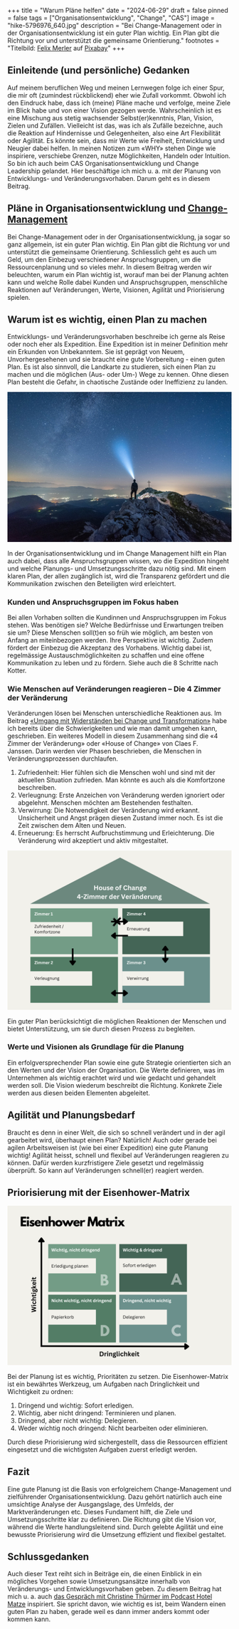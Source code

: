 +++
title = "Warum Pläne helfen"
date = "2024-06-29"
draft = false
pinned = false
tags = ["Organisationsentwicklung", "Change", "CAS"]
image = "hike-5796976_640.jpg"
description = "Bei Change-Management oder in der Organisationsentwicklung ist ein guter Plan wichtig. Ein Plan gibt die Richtung vor und unterstützt die gemeinsame Orientierung."
footnotes = "Titelbild: [Felix Merler](https://pixabay.com/de/users/felix_merler-3317441/?utm_source=link-attribution&utm_medium=referral&utm_campaign=image&utm_content=5796976) auf [Pixabay](https://pixabay.com/de//?utm_source=link-attribution&utm_medium=referral&utm_campaign=image&utm_content=5796976)"
+++
## Einleitende (und persönliche) Gedanken

Auf meinem beruflichen Weg und meinen Lernwegen folge ich einer Spur, die mir oft (zumindest rückblickend) eher wie Zufall vorkommt. Obwohl ich den Eindruck habe, dass ich (meine) Pläne mache und verfolge, meine Ziele im Blick habe und von einer Vision gezogen werde. Wahrscheinlich ist es eine Mischung aus stetig wachsender Selbst(er)kenntnis, Plan, Vision, Zielen und Zufällen. Vielleicht ist das, was ich als Zufälle bezeichne, auch die Reaktion auf Hindernisse und Gelegenheiten, also eine Art Flexibilität oder Agilität. Es könnte sein, dass mir Werte wie Freiheit, Entwicklung und Neugier dabei helfen. In meinen Notizen zum «WHY» stehen Dinge wie inspiriere, verschiebe Grenzen, nutze Möglichkeiten, Handeln oder Intuition. So bin ich auch beim CAS Organisationsentwicklung und Change Leadership gelandet. Hier beschäftige ich mich u. a. mit der Planung von Entwicklungs- und Veränderungsvorhaben. Darum geht es in diesem Beitrag. 

## Pläne in Organisationsentwicklung und [Change-Management](https://www.bensblog.ch/change-management/)

Bei Change-Management oder in der Organisationsentwicklung, ja sogar so ganz allgemein, ist ein guter Plan wichtig. Ein Plan gibt die Richtung vor und unterstützt die gemeinsame Orientierung. Schliesslich geht es auch um Geld, um den Einbezug verschiedener Anspruchsgruppen, um die Ressourcenplanung und so vieles mehr. In diesem Beitrag werden wir beleuchten, warum ein Plan wichtig ist, worauf man bei der Planung achten kann und welche Rolle dabei Kunden und Anspruchsgruppen, menschliche Reaktionen auf Veränderungen, Werte, Visionen, Agilität und Priorisierung spielen.

## Warum ist es wichtig, einen Plan zu machen

Entwicklungs- und Veränderungsvorhaben beschreibe ich gerne als Reise oder noch eher als Expedition. Eine Expedition ist in meiner Definition mehr ein Erkunden von Unbekanntem. Sie ist geprägt von Neuem, Unvorhergesehenen und sie braucht eine gute Vorbereitung - einen guten Plan. Es ist also sinnvoll, die Landkarte zu studieren, sich einen Plan zu machen und die möglichen (Aus- oder Um-) Wege zu kennen. Ohne diesen Plan besteht die Gefahr, in chaotische Zustände oder Ineffizienz zu landen. 

![](hike-5796976_1280.jpg)

In der Organisationsentwicklung und im Change Management hilft ein Plan auch dabei, dass alle Anspruchsgruppen wissen, wo die Expedition hingeht und welche Planungs- und Umsetzungsschritte dazu nötig sind. Mit einem klaren Plan, der allen zugänglich ist, wird die Transparenz gefördert und die Kommunikation zwischen den Beteiligten wird erleichtert. 

### Kunden und Anspruchsgruppen im Fokus haben

Bei allen Vorhaben sollten die Kundinnen und Anspruchsgruppen im Fokus stehen. Was benötigen sie? Welche Bedürfnisse und Erwartungen treiben sie um? Diese Menschen soll(t)en so früh wie möglich, am besten von Anfang an miteinbezogen werden. Ihre Perspektive ist wichtig. Zudem fördert der Einbezug die Akzeptanz des Vorhabens. Wichtig dabei ist, regelmässige Austauschmöglichkeiten zu schaffen und eine offene Kommunikation zu leben und zu fördern. Siehe auch die 8 Schritte nach Kotter. 

### Wie Menschen auf Veränderungen reagieren – Die 4 Zimmer der Veränderung

Veränderungen lösen bei Menschen unterschiedliche Reaktionen aus. Im Beitrag [«Umgang mit Widerständen bei Change und Transformation»](https://www.bensblog.ch/umgang-mit-widerstand/) habe ich bereits über die Schwierigkeiten und wie man damit umgehen kann, geschrieben. Ein weiteres Modell in diesem Zusammenhang sind die «4 Zimmer der Veränderung» oder «House of Change» von Claes F. Janssen. Darin werden vier Phasen beschrieben, die Menschen in Veränderungsprozessen durchlaufen. 

1. Zufriedenheit: Hier fühlen sich die Menschen wohl und sind mit der aktuellen Situation zufrieden. Man könnte es auch als die Komfortzone beschreiben. 
2. Verleugnung: Erste Anzeichen von Veränderung werden ignoriert oder abgelehnt. Menschen möchten am Bestehenden festhalten. 
3. Verwirrung: Die Notwendigkeit der Veränderung wird erkannt. Unsicherheit und Angst prägen diesen Zustand immer noch. Es ist die Zeit zwischen dem Alten und Neuen. 
4. Erneuerung: Es herrscht Aufbruchstimmung und Erleichterung. Die Veränderung wird akzeptiert und aktiv mitgestaltet. 

![Abbildung 1: Eigene Visualisierung der 4-Zimmer der Veränderung von Claes F. Janssen](house-of-change.png)

Ein guter Plan berücksichtigt die möglichen Reaktionen der Menschen und bietet Unterstützung, um sie durch diesen Prozess zu begleiten.

### Werte und Visionen als Grundlage für die Planung

Ein erfolgversprechender Plan sowie eine gute Strategie orientierten sich an den Werten und der Vision der Organisation. Die Werte definieren, was im Unternehmen als wichtig erachtet wird und wie gedacht und gehandelt werden soll. Die Vision wiederum beschreibt die Richtung. Konkrete Ziele werden aus diesen beiden Elementen abgeleitet. 

## Agilität und Planungsbedarf

Braucht es denn in einer Welt, die sich so schnell verändert und in der agil gearbeitet wird, überhaupt einen Plan? Natürlich! Auch oder gerade bei agilen Arbeitsweisen ist (wie bei einer Expedition) eine gute Planung wichtig! Agilität heisst, schnell und flexibel auf Veränderungen reagieren zu können. Dafür werden kurzfristigere Ziele gesetzt und regelmässig überprüft. So kann auf Veränderungen schnell(er) reagiert werden. 

## Priorisierung mit der Eisenhower-Matrix

![Abbildung 2: Eigene Visualisierung der Eisenhower-Matrix](eisenhower-matrix.png)

Bei der Planung ist es wichtig, Prioritäten zu setzen. Die Eisenhower-Matrix ist ein bewährtes Werkzeug, um Aufgaben nach Dringlichkeit und Wichtigkeit zu ordnen:

1. Dringend und wichtig: Sofort erledigen.
2. Wichtig, aber nicht dringend: Terminieren und planen.
3. Dringend, aber nicht wichtig: Delegieren.
4. Weder wichtig noch dringend: Nicht bearbeiten oder eliminieren.

Durch diese Priorisierung wird sichergestellt, dass die Ressourcen effizient eingesetzt und die wichtigsten Aufgaben zuerst erledigt werden.

## Fazit

Eine gute Planung ist die Basis von erfolgreichem Change-Management und zielführender Organisationsentwicklung. Dazu gehört natürlich auch eine umsichtige Analyse der Ausgangslage, des Umfelds, der Marktveränderungen etc. Dieses Fundament hilft, die Ziele und Umsetzungsschritte klar zu definieren. Die Richtung gibt die Vision vor, während die Werte handlungsleitend sind. Durch gelebte Agilität und eine bewusste Priorisierung wird die Umsetzung effizient und flexibel gestaltet. 

## Schlussgedanken

Auch dieser Text reiht sich in Beiträge ein, die einen Einblick in ein mögliches Vorgehen sowie Umsetzungsansätze innerhalb von Veränderungs- und Entwicklungsvorhaben geben. Zu diesem Beitrag hat mich u. a. auch [das Gespräch mit Christine Thürmer im Podcast Hotel Matze](<https://hotelmatze.podigee.io/351-christine-thuermer>) inspiriert. Sie spricht davon, wie wichtig es ist, beim Wandern einen guten Plan zu haben, gerade weil es dann immer anders kommt oder kommen kann.
